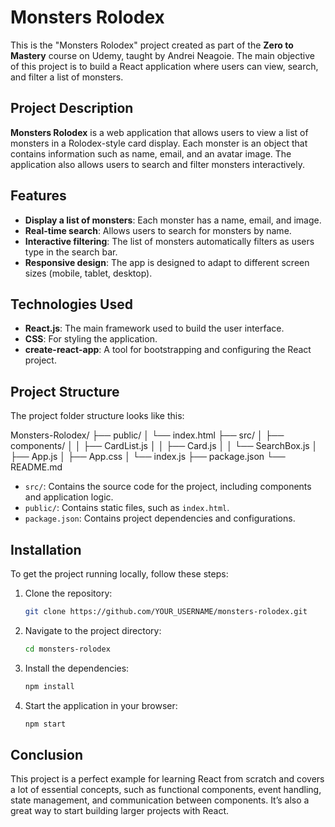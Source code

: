 # Monsters Rolodex

This is the "Monsters Rolodex" project created as part of the **Zero to Mastery** course on Udemy, taught by Andrei Neagoie. The main objective of this project is to build a React application where users can view, search, and filter a list of monsters.

## Project Description

**Monsters Rolodex** is a web application that allows users to view a list of monsters in a Rolodex-style card display. Each monster is an object that contains information such as name, email, and an avatar image. The application also allows users to search and filter monsters interactively.

## Features

- **Display a list of monsters**: Each monster has a name, email, and image.
- **Real-time search**: Allows users to search for monsters by name.
- **Interactive filtering**: The list of monsters automatically filters as users type in the search bar.
- **Responsive design**: The app is designed to adapt to different screen sizes (mobile, tablet, desktop).

## Technologies Used

- **React.js**: The main framework used to build the user interface.
- **CSS**: For styling the application.
- **create-react-app**: A tool for bootstrapping and configuring the React project.

## Project Structure

The project folder structure looks like this:

Monsters-Rolodex/ ├── public/ │ └── index.html ├── src/ │ ├── components/ │ │ ├── CardList.js │ │ ├── Card.js │ │ └── SearchBox.js │ ├── App.js │ ├── App.css │ └── index.js ├── package.json └── README.md


- `src/`: Contains the source code for the project, including components and application logic.
- `public/`: Contains static files, such as `index.html`.
- `package.json`: Contains project dependencies and configurations.

## Installation

To get the project running locally, follow these steps:

1. Clone the repository:

   ```bash
   git clone https://github.com/YOUR_USERNAME/monsters-rolodex.git

2. Navigate to the project directory:

   ```bash
   cd monsters-rolodex

3. Install the dependencies:

   ```bash
   npm install

4. Start the application in your browser:

   ```bash
   npm start


## Conclusion
This project is a perfect example for learning React from scratch and covers a lot of essential concepts, such as functional components, event handling, state management, and communication between components. It’s also a great way to start building larger projects with React.
